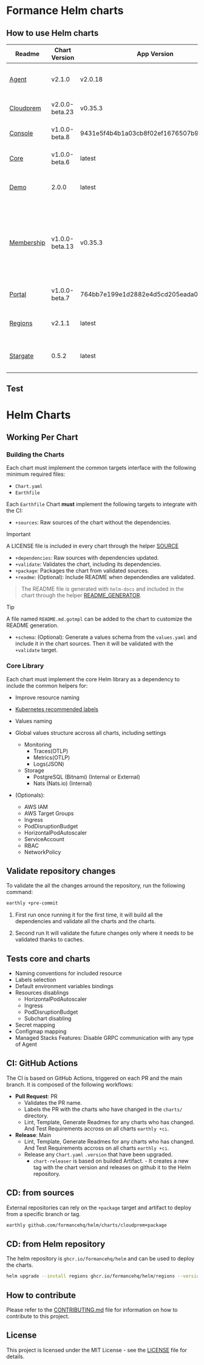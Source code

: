 # Formance Helm charts 

## How to use Helm charts

| Readme | Chart Version | App Version | Description | Hub |
|--------|---------------|-------------|-------------|-----|
| [Agent](./charts/agent/README.md) | v2.1.0 |v2.0.18 | Formance Membership Agent Helm Chart | [![Artifact HUB](https://img.shields.io/endpoint?url=https://artifacthub.io/badge/repository/agent)](https://artifacthub.io/packages/search?repo=agent) |
| [Cloudprem](./charts/cloudprem/README.md) | v2.0.0-beta.23 |v0.35.3 | Formance control-plane | [![Artifact HUB](https://img.shields.io/endpoint?url=https://artifacthub.io/badge/repository/cloudprem)](https://artifacthub.io/packages/search?repo=cloudprem) |
| [Console](./charts/console/README.md) | v1.0.0-beta.8 |9431e5f4b4b1a03cb8f02ef1676507b9c023f2bb | Formance Console | [![Artifact HUB](https://img.shields.io/endpoint?url=https://artifacthub.io/badge/repository/console)](https://artifacthub.io/packages/search?repo=console) |
| [Core](./charts/core/README.md) | v1.0.0-beta.6 |latest | Formance Core Library | [![Artifact HUB](https://img.shields.io/endpoint?url=https://artifacthub.io/badge/repository/core)](https://artifacthub.io/packages/search?repo=core) |
| [Demo](./charts/demo/README.md) | 2.0.0 |latest | Formance Private Regions Demo | [![Artifact HUB](https://img.shields.io/endpoint?url=https://artifacthub.io/badge/repository/demo)](https://artifacthub.io/packages/search?repo=demo) |
| [Membership](./charts/membership/README.md) | v1.0.0-beta.13 |v0.35.3 | Formance Membership API. Manage stacks, organizations, regions, invitations, users, roles, and permissions. | [![Artifact HUB](https://img.shields.io/endpoint?url=https://artifacthub.io/badge/repository/membership)](https://artifacthub.io/packages/search?repo=membership) |
| [Portal](./charts/portal/README.md) | v1.0.0-beta.7 |764bb7e199e1d2882e4d5cd205eada0ef0abc283 | Formance Portal | [![Artifact HUB](https://img.shields.io/endpoint?url=https://artifacthub.io/badge/repository/portal)](https://artifacthub.io/packages/search?repo=portal) |
| [Regions](./charts/regions/README.md) | v2.1.1 |latest | Formance Private Regions Helm Chart | [![Artifact HUB](https://img.shields.io/endpoint?url=https://artifacthub.io/badge/repository/regions)](https://artifacthub.io/packages/search?repo=regions) |
| [Stargate](./charts/stargate/README.md) | 0.5.2 |latest | Formance Stargate gRPC Gateway | [![Artifact HUB](https://img.shields.io/endpoint?url=https://artifacthub.io/badge/repository/stargate)](https://artifacthub.io/packages/search?repo=stargate) |

## Test


# Helm Charts

## Working Per Chart

### Building the Charts

Each chart must implement the common targets interface with the following minimum required files:

- `Chart.yaml`
- `Earthfile`

Each `Earthfile` Chart **must** implement the following targets to integrate with the CI:

- `+sources`: Raw sources of the chart without the dependencies.
> [!IMPORTANT]
> A LICENSE file is included in every chart through the helper [SOURCE](./charts/Earthfile)
- `+dependencies`: Raw sources with dependencies updated.
- `+validate`: Validates the chart, including its dependencies.
- `+package`: Packages the chart from validated sources.
- `+readme`: (Optional): Include README when dependendies are validated.
> The README file is generated with `helm-docs` and included in the chart through the helper [README_GENERATOR](./charts/Earthfile).

> [!TIP]
> A file named `README.md.gotmpl` can be added to the chart to customize the README generation.
- `+schema`: (Optional): Generate a values schema from the `values.yaml` and include it in the chart sources. Then it will be validated with the `+validate` target.


### Core Library

Each chart must implement the core Helm library as a dependency to include the common helpers for:

- Improve resource naming
- [Kubernetes recommended labels](https://kubernetes.io/docs/concepts/overview/working-with-objects/common-labels/)
- Values naming

- Global values structure accross all charts, including settings
  - Monitoring
    - Traces(OTLP)
    - Metrics(OTLP)
    - Logs(JSON)
  - Storage
    - PostgreSQL (Bitnami) (Internal or External)
    - Nats (Nats.io) (Internal)
  
- (Optionals):
  
  - AWS IAM
  - AWS Target Groups
  - Ingress
  - PodDisruptionBudget
  - HorizontalPodAutoscaler
  - ServiceAccount
  - RBAC
  - NetworkPolicy

## Validate repository changes

To validate the all the changes arround the repository, run the following command:

```bash
earthly +pre-commit
```

1. First run
once running it for the first time, it will build all the dependencies and validate all the charts and the charts.

2. Second run
It will validate the future changes only where it needs to be validated thanks to caches.

## Tests core and charts

- Naming conventions for included resource
- Labels selection
- Default environment variables bindings
- Resources disablings
  - HorizontalPodAutoscaler
  - Ingress
  - PodDisruptionBudget
  - Subchart disabling
- Secret mapping
- Configmap mapping
- Managed Stacks Features: Disable GRPC communication with any type of Agent

## CI: GitHub Actions

The CI is based on GitHub Actions, triggered on each PR and the main branch. It is composed of the following workflows:

- **Pull Request**: PR
  - Validates the PR name.
  - Labels the PR with the charts who have changed in the `charts/` directory.
  - Lint, Template, Generate Readmes for any charts who has changed. And Test Requirements accross on all charts `earthly +ci`.
- **Release**: Main
    - Lint, Template, Generate Readmes for any charts who has changed. And Test Requirements accross on all charts `earthly +ci`.
  - Release any `Chart.yaml` `.version` that have been upgraded. 
    - `chart-releaser` is based on builded Artifact. - It creates a new tag with the chart version and releases on github it to the Helm repository.

## CD: from sources

External repositories can rely on the `+package` target and artifact to deploy from a specific branch or tag.

```bash
earthly github.com/formancehq/helm/charts/cloudprem+package
```

## CD: from Helm repository

The helm repository is `ghcr.io/formancehq/helm` and can be used to deploy the charts.

```bash
helm upgrade --install regions ghcr.io/formancehq/helm/regions --version v2.0.18
```


## How to contribute

Please refer to the [CONTRIBUTING.md](./CONTRIBUTING.md) file for information on how to contribute to this project.

## License

This project is licensed under the MIT License - see the [LICENSE](./LICENSE) file for details.

